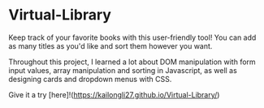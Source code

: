 # Virtual-Library
Keep track of your favorite books with this user-friendly tool! You can add as many titles as you'd like and sort them however you want.

Throughout this project, I learned a lot about DOM manipulation with form input values, array manipulation and sorting in Javascript, as well as designing cards and dropdown menus with CSS.

Give it a try [here]!(https://kailongli27.github.io/Virtual-Library/)
